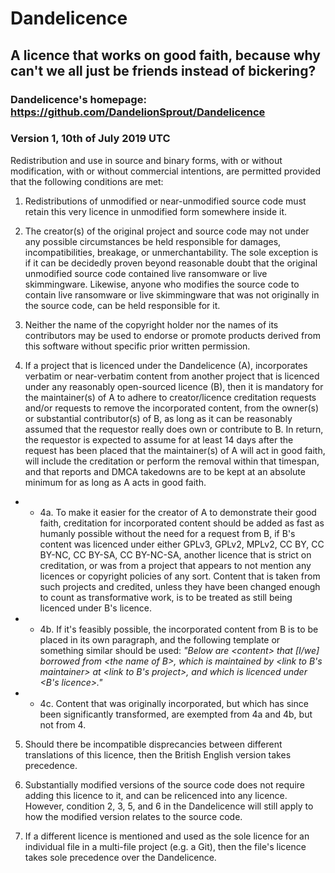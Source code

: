 # Dandelicence

## A licence that works on good faith, because why can't we all just be friends instead of bickering?

### Dandelicence's homepage: https://github.com/DandelionSprout/Dandelicence

### Version 1, 10th of July 2019 UTC

Redistribution and use in source and binary forms, with or without modification, with or without commercial intentions, are permitted provided that the following conditions are met:

1) Redistributions of unmodified or near-unmodified source code must retain this very licence in unmodified form somewhere inside it.

2) The creator(s) of the original project and source code may not under any possible circumstances be held responsible for damages, incompatibilities, breakage, or unmerchantability. The sole exception is if it can be decidedly proven beyond reasonable doubt that the original unmodified source code contained live ransomware or live skimmingware. Likewise, anyone who modifies the source code to contain live ransomware or live skimmingware that was not originally in the source code, can be held responsible for it.

3) Neither the name of the copyright holder nor the names of its contributors may be used to endorse or promote products derived from this software without specific prior written permission.

4) If a project that is licenced under the Dandelicence (A), incorporates verbatim or near-verbatim content from another project that is licenced under any reasonably open-sourced licence (B), then it is mandatory for the maintainer(s) of A to adhere to creator/licence creditation requests and/or requests to remove the incorporated content, from the owner(s) or substantial contributor(s) of B, as long as it can be reasonably assumed that the requestor really does own or contribute to B. In return, the requestor is expected to assume for at least 14 days after the request has been placed that the maintainer(s) of A will act in good faith, will include the creditation or perform the removal within that timespan, and that reports and DMCA takedowns are to be kept at an absolute minimum for as long as A acts in good faith.

* * 4a. To make it easier for the creator of A to demonstrate their good faith, creditation for incorporated content should be added as fast as humanly possible without the need for a request from B, if B's content was licenced under either GPLv3, GPLv2, MPLv2, CC BY, CC BY-NC, CC BY-SA, CC BY-NC-SA, another licence that is strict on creditation, or was from a project that appears to not mention any licences or copyright policies of any sort. Content that is taken from such projects and credited, unless they have been changed enough to count as transformative work, is to be treated as still being licenced under B's licence.

* * 4b. If it's feasibly possible, the incorporated content from B is to be placed in its own paragraph, and the following template or something similar should be used: *"Below are \<content> that [I/we] borrowed from \<the name of B>, which is maintained by \<link to B's maintainer> at \<link to B's project>, and which is licenced under \<B's licence>."*

* * 4c. Content that was originally incorporated, but which has since been significantly transformed, are exempted from 4a and 4b, but not from 4.

5) Should there be incompatible disprecancies between different translations of this licence, then the British English version takes precedence.

6) Substantially modified versions of the source code does not require adding this licence to it, and can be relicenced into any licence. However, condition 2, 3, 5, and 6 in the Dandelicence will still apply to how the modified version relates to the source code.

7) If a different licence is mentioned and used as the sole licence for an individual file in a multi-file project (e.g. a Git), then the file's licence takes sole precedence over the Dandelicence.
